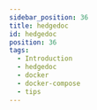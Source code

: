 ```yaml
---
sidebar_position: 36
title: hedgedoc
id: hedgedoc
position: 36
tags:
  - Introduction
  - hedgedoc
  - docker
  - docker-compose
  - tips
---
```

